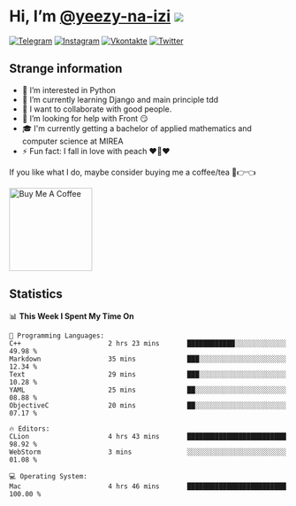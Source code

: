 # Hi, I’m [@yeezy-na-izi](https://github.com/yeezy-na-izi/) ![](https://visitor-badge.glitch.me/badge?page_id=yeezy-na-izi.yeezy-na-izi)

[![Telegram](https://img.shields.io/badge/Telegram-262424?style=for-the-badge&logo=Telegram)](https://t.me/yeezy_na_izi)
[![Instagram](https://img.shields.io/badge/Instagram-262424?style=for-the-badge&logo=Instagram)](https://www.instagram.com/yeezy_na_izi)
[![Vkontakte](https://img.shields.io/badge/VK-262424?style=for-the-badge&logo=Vk&logoColor=0077FF)](https://vk.com/yeezy_na_izi)
[![Twitter](https://img.shields.io/badge/Twitter-262424?style=for-the-badge&logo=Twitter)](https://twitter.com/yeezynaizi)

## Strange information
  
- 👀 I’m interested in Python
- 🌱 I’m currently learning Django and main principle tdd
- 💞️ I want to collaborate with good people.
- 🤔 I’m looking for help with Front 😏
- 🎓 I'm currently getting a bachelor of applied mathematics and computer science at MIREA
- ⚡️ Fun fact: I fall in love with peach ❤️🍑❤️

If you like what I do, maybe consider buying me a coffee/tea 🥺👉👈

<a href="https://www.buymeacoffee.com/yeezynaizi" target="_blank"><img src="https://cdn.buymeacoffee.com/buttons/v2/default-red.png" alt="Buy Me A Coffee" width="150" ></a>

## Statistics

<!--START_SECTION:waka-->
📊 **This Week I Spent My Time On** 

```text
💬 Programming Languages: 
C++                      2 hrs 23 mins       ████████████░░░░░░░░░░░░░   49.98 % 
Markdown                 35 mins             ███░░░░░░░░░░░░░░░░░░░░░░   12.34 % 
Text                     29 mins             ███░░░░░░░░░░░░░░░░░░░░░░   10.28 % 
YAML                     25 mins             ██░░░░░░░░░░░░░░░░░░░░░░░   08.88 % 
ObjectiveC               20 mins             ██░░░░░░░░░░░░░░░░░░░░░░░   07.17 % 

🔥 Editors: 
CLion                    4 hrs 43 mins       █████████████████████████   98.92 % 
WebStorm                 3 mins              ░░░░░░░░░░░░░░░░░░░░░░░░░   01.08 % 

💻 Operating System: 
Mac                      4 hrs 46 mins       █████████████████████████   100.00 % 
```


<!--END_SECTION:waka-->
